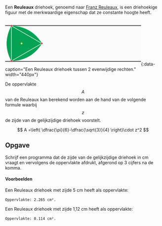 Een **Reuleaux** driehoek, genoemd naar <a href="https://nl.wikipedia.org/wiki/Franz_Reuleaux" target="_blank">Franz Reuleaux</a>, is een driehoekige figuur met de merkwaardige eigenschap dat ze constante hoogte heeft.

![Een Reuleaux driehoek tussen 2 evenwijdige rechten.](media/Reuleaux_triangle_roll.gif "Afbeelding door Ruleroll op Wikimedia."){:data-caption="Een Reuleaux driehoek tussen 2 evenwijdige rechten." width="440px"}

De oppervlakte $$A$$ van de Reuleaux kan berekend worden aan de hand van de volgende formule waarbij $$z$$ de zijde van de gelijkzijdige driehoek voorstelt.

$$
    A =\left( \dfrac{\pi}{6}-\dfrac{\sqrt{3}}{4} \right)\cdot z^2
$$

## Opgave
Schrijf een programma dat de zijde van de gelijkzijdige driehoek in cm vraagt en vervolgens de oppervlakte afdrukt, afgerond op 3 cijfers na de komma.

#### Voorbeelden
Een Reuleaux driehoek met zijde 5 cm heeft als oppervlakte:
```
Oppervlakte: 2.265 cm².
```

Een Reuleaux driehoek met zijde 1,12 cm heeft als oppervlakte:
```
Oppervlakte: 0.114 cm².
```